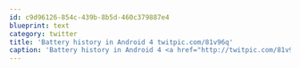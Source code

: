```yaml
---
id: c9d96126-854c-439b-8b5d-460c379887e4
blueprint: text
category: twitter
title: 'Battery history in Android 4 twitpic.com/81v96q'
caption: 'Battery history in Android 4 <a href="http://twitpic.com/81v96q" title="http://twitpic.com/81v96q" class="link link_untco">twitpic.com/81v96q</a>'
---
```

